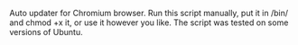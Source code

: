 Auto updater for Chromium browser.
Run this script manually, put it in /bin/ and chmod +x it, or use it however you like.
The script was tested on some versions of Ubuntu.